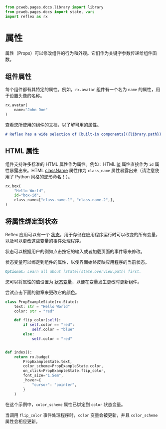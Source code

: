 ```python exec
from pcweb.pages.docs.library import library
from pcweb.pages.docs import state, vars
import reflex as rx
```

# 属性

属性（Props）可以修改组件的行为和外观。它们作为关键字参数传递给组件函数。

## 组件属性

每个组件都有其特定的属性。例如，`rx.avatar` 组件有一个名为 `name` 的属性，用于设置头像的名称。

```python demo
rx.avatar(
    name="John Doe"
)
```

查看您所使用的组件的文档，以了解可用的属性。

```md alert success
# Reflex has a wide selection of [built-in components]({library.path}) to get you started quickly {library.path}.
```

## HTML 属性

组件支持许多标准的 HTML 属性作为属性。例如：HTML [id]({"https://www.w3schools.com/html/html_id.asp"}) 属性直接作为 `id` 属性暴露出来。HTML [className]({"https://www.w3schools.com/jsref/prop_html_classname.asp"}) 属性作为 `class_name` 属性暴露出来（请注意使用了 Python 风格的蛇形命名！）。

```python demo
rx.box(
    "Hello World",
    id="box-id",
    class_name=["class-name-1", "class-name-2",],
)
```

## 将属性绑定到状态

Reflex 应用可以有一个 [状态]({state.overview.path})，用于存储在应用程序运行时可以改变的所有变量，以及可以更改这些变量的事件处理程序。

状态可以根据用户的例如点击按钮的输入或者加载页面的事件等来修改。

状态变量可以绑定到组件的属性，以使界面始终反映应用程序的当前状态。

```md alert warning
Optional: Learn all about [State](state.overview.path) first.
```

您可以将属性的值设置为 [状态变量]({vars.base_vars.path})，以便在变量发生更改时更新组件。

尝试点击下面的徽章来更改它的颜色。

```python demo exec
class PropExampleState(rx.State):
    text: str = "Hello World"
    color: str = "red"

    def flip_color(self):
        if self.color == "red":
            self.color = "blue"
        else:
            self.color = "red"


def index():
    return rx.badge(
        PropExampleState.text,
        color_scheme=PropExampleState.color,
        on_click=PropExampleState.flip_color,
        font_size="1.5em",
        _hover={
            "cursor": "pointer",
        }
    )
```

在这个示例中，`color_scheme` 属性已绑定到 `color` 状态变量。

当调用 `flip_color` 事件处理程序时，`color` 变量会被更新，并且 `color_scheme` 属性会相应更新。

